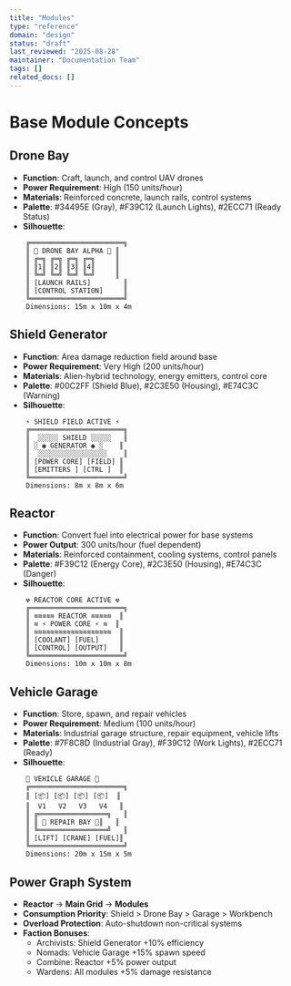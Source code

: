 ```yaml
---
title: "Modules"
type: "reference"
domain: "design"
status: "draft"
last_reviewed: "2025-08-28"
maintainer: "Documentation Team"
tags: []
related_docs: []
---
```


# Base Module Concepts

## Drone Bay
- **Function**: Craft, launch, and control UAV drones
- **Power Requirement**: High (150 units/hour)
- **Materials**: Reinforced concrete, launch rails, control systems
- **Palette**: #34495E (Gray), #F39C12 (Launch Lights), #2ECC71 (Ready Status)
- **Silhouette**:
```
    ╔═══════════════════════╗
    ║ 🚁 DRONE BAY ALPHA 🚁 ║
    ║ ╔═╗ ╔═╗ ╔═╗ ╔═╗     ║
    ║ ║1║ ║2║ ║3║ ║4║     ║
    ║ ╚═╝ ╚═╝ ╚═╝ ╚═╝     ║
    ║ [LAUNCH RAILS]        ║
    ║ [CONTROL STATION]     ║
    ╚═══════════════════════╝
    Dimensions: 15m x 10m x 4m
```

## Shield Generator
- **Function**: Area damage reduction field around base
- **Power Requirement**: Very High (200 units/hour)
- **Materials**: Alien-hybrid technology, energy emitters, control core
- **Palette**: #00C2FF (Shield Blue), #2C3E50 (Housing), #E74C3C (Warning)
- **Silhouette**:
```
    ⚡ SHIELD FIELD ACTIVE ⚡
    ╔═══════════════════════╗
    ║  ░░░░░ SHIELD ░░░░░   ║
    ║ ░ ◉ GENERATOR ◉ ░    ║
    ║  ░░░░░░░░░░░░░░░░░    ║
    ║ [POWER CORE] [FIELD] ║
    ║ [EMITTERS ] [CTRL ]  ║
    ╚═══════════════════════╝
    Dimensions: 8m x 8m x 6m
```

## Reactor
- **Function**: Convert fuel into electrical power for base systems
- **Power Output**: 300 units/hour (fuel dependent)
- **Materials**: Reinforced containment, cooling systems, control panels
- **Palette**: #F39C12 (Energy Core), #2C3E50 (Housing), #E74C3C (Danger)
- **Silhouette**:
```
    ☢️ REACTOR CORE ACTIVE ☢️
    ╔═══════════════════════╗
    ║ ≋≋≋≋≋ REACTOR ≋≋≋≋≋  ║
    ║ ≋ ⚡ POWER CORE ⚡ ≋  ║
    ║ ≋≋≋≋≋≋≋≋≋≋≋≋≋≋≋≋≋≋≋  ║
    ║ [COOLANT] [FUEL]     ║
    ║ [CONTROL] [OUTPUT]   ║
    ╚═══════════════════════╝
    Dimensions: 10m x 10m x 8m
```

## Vehicle Garage
- **Function**: Store, spawn, and repair vehicles
- **Power Requirement**: Medium (100 units/hour)
- **Materials**: Industrial garage structure, repair equipment, vehicle lifts
- **Palette**: #7F8C8D (Industrial Gray), #F39C12 (Work Lights), #2ECC71 (Ready)
- **Silhouette**:
```
    🚗 VEHICLE GARAGE 🚗
    ╔═══════════════════════╗
    ║ [📦] [📦] [📦] [📦]  ║
    ║  V1   V2   V3   V4   ║
    ║ ╔═════════════════╗   ║
    ║ ║ 🔧 REPAIR BAY 🔧║   ║
    ║ ╚═════════════════╝   ║
    ║ [LIFT] [CRANE] [FUEL]║
    ╚═══════════════════════╝
    Dimensions: 20m x 15m x 5m
```

## Power Graph System
- **Reactor** → **Main Grid** → **Modules**
- **Consumption Priority**: Shield > Drone Bay > Garage > Workbench
- **Overload Protection**: Auto-shutdown non-critical systems
- **Faction Bonuses**:
  - Archivists: Shield Generator +10% efficiency
  - Nomads: Vehicle Garage +15% spawn speed
  - Combine: Reactor +5% power output
  - Wardens: All modules +5% damage resistance
